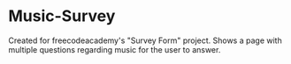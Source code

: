 # Music-Survey
Created for freecodeacademy's "Survey Form" project.
Shows a page with multiple questions regarding music for the user to answer.
